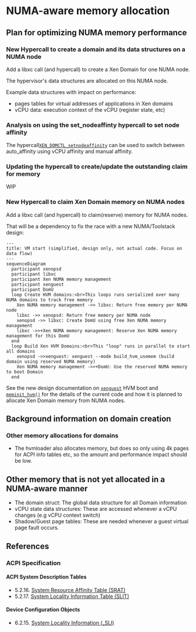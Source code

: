 # NUMA-aware memory allocation

## Plan for optimizing NUMA memory performance

### New Hypercall to create a domain and its data structures on a NUMA node

Add a libxc call (and hypercall) to create a Xen Domain for one NUMA node.

The hypervisor's data structures are allocated on this NUMA node.

Example data structures with impact on performance:
- pages tables for virtual addresses of applications in Xen domains
- vCPU data: execution context of the vCPU (register state, etc)

### Analysis on using the set_nodeaffinty hypercall to set node affinity

The hypercall[`XEN_DOMCTL_setnodeaffinity`](set_nodeaffinity.md) can be used
to switch between auto_affinity using vCPU affinity and manual affinity.

### Updating the hypercall to create/update the outstanding claim for memory

WIP

### New Hypercall to claim Xen Domain memory on NUMA nodes

Add a libxc call (and hypercall) to claim(reserve) memory for NUMA nodes.

That will be a dependency to fix the race with a new NUMA/Toolstack design:

```mermaid
---
title: VM start (simplified, design only, not actual code. Focus on data flow)
---
sequenceDiagram
  participant xenopsd
  participant libxc
  participant Xen NUMA memory management
  participant xenguest
  participant DomU
  loop Create HVM domains:<br>This loops runs serialized over many NUMA domains to track free memory
    Xen NUMA memory management ->> libxc: Return free memory per NUMA node
    libxc ->> xenopsd: Return free memory per NUMA node
    xenopsd ->> libxc: Create DomU using free Xen NUMA memory management
    libxc ->>+Xen NUMA memory management: Reserve Xen NUMA memory management for this DomU
  end
  loop Build Xen HVM Domains:<br>This "loop" runs in parallel to start all domains
    xenopsd ->>xenguest: xenguest --mode build_hvm_usemem (build domain using reserved NUMA memory)
    Xen NUMA memory management ->>+DomU: Use the reserved NUMA memory to boot Domain
  end
```

See the new design documentation on [`xenguest`](x86/xenguest_boot.md) HVM boot
and [`meminit_hvm()`](x86/meminit_hvm.md) for the details of the current code
and how it is planned to allocate Xen Domain memory from NUMA nodes.

## Background information on domain creation

### Other memory allocations for domains

- The hvmloader also allocates memory, but does so only using 4k pages
  for ACPI info tables etc, so the amount and performance impact should be low.

## Other memory that is not yet allocated in a NUMA-aware manner

- The domain struct: The global data structure for all Domain information
- vCPU state data structures: These are accessed whenever a vCPU changes (e.g vCPU context switch)
- Shadow/Guest page tables: These are needed whenever a guest virtual page fault occurs.

## References
### ACPI Specification
#### ACPI System Description Tables
- 5.2.16. [System Resource Affinity Table (SRAT)](https://uefi.org/specs/ACPI/6.5_A/05_ACPI_Software_Programming_Model.html#system-resource-affinity-table-srat)
- 5.2.17. [System Locality Information Table (SLIT)](https://uefi.org/specs/ACPI/6.5_A/05_ACPI_Software_Programming_Model.html#system-locality-information-table-slit)
#### Device Configuration Objects
- 6.2.15. [System Locality Information (_SLI)](https://uefi.org/specs/ACPI/6.5_A/06_Device_Configuration.html#sli-system-locality-information)
